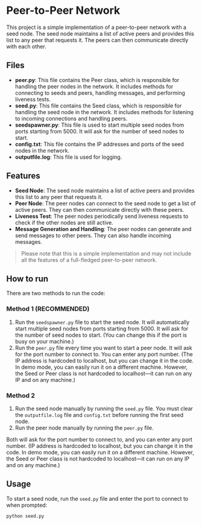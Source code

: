 # Peer-to-Peer Network

This project is a simple implementation of a peer-to-peer network with a seed node. The seed node maintains a list of active peers and provides this list to any peer that requests it. The peers can then communicate directly with each other.

## Files

- **peer.py**: This file contains the Peer class, which is responsible for handling the peer nodes in the network. It includes methods for connecting to seeds and peers, handling messages, and performing liveness tests.
- **seed.py**: This file contains the Seed class, which is responsible for handling the seed node in the network. It includes methods for listening to incoming connections and handling peers.
- **seedspawner.py**: This file is used to start multiple seed nodes from ports starting from 5000. It will ask for the number of seed nodes to start.
- **config.txt**: This file contains the IP addresses and ports of the seed nodes in the network.
- **outputfile.log**: This file is used for logging.

## Features

- **Seed Node**: The seed node maintains a list of active peers and provides this list to any peer that requests it.
- **Peer Node**: The peer nodes can connect to the seed node to get a list of active peers. They can then communicate directly with these peers.
- **Liveness Test**: The peer nodes periodically send liveness requests to check if the other nodes are still active.
- **Message Generation and Handling**: The peer nodes can generate and send messages to other peers. They can also handle incoming messages.

> Please note that this is a simple implementation and may not include all the features of a full-fledged peer-to-peer network.

## How to run

There are two methods to run the code:

### Method 1 (RECOMMENDED)

1. Run the `seedspawner.py` file to start the seed node. It will automatically start multiple seed nodes from ports starting from 5000. It will ask for the number of seed nodes to start. (You can change this if the port is busy on your machine.)
2. Run the `peer.py` file every time you want to start a peer node. It will ask for the port number to connect to. You can enter any port number. (The IP address is hardcoded to localhost, but you can change it in the code. In demo mode, you can easily run it on a different machine. However, the Seed or Peer class is not hardcoded to localhost—it can run on any IP and on any machine.)

### Method 2

1. Run the seed node manually by running the `seed.py` file. You must clear the `outputfile.log` file and `config.txt` before running the first seed node.
2. Run the peer node manually by running the `peer.py` file.

Both will ask for the port number to connect to, and you can enter any port number. (IP address is hardcoded to localhost, but you can change it in the code. In demo mode, you can easily run it on a different machine. However, the Seed or Peer class is not hardcoded to localhost—it can run on any IP and on any machine.)

## Usage

To start a seed node, run the `seed.py` file and enter the port to connect to when prompted:

```bash
python seed.py
